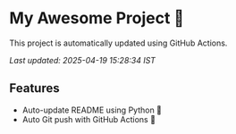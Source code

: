 # My Awesome Project 🚀

This project is automatically updated using GitHub Actions.

_Last updated: 2025-04-19 15:28:34 IST_

## Features
- Auto-update README using Python 🐍
- Auto Git push with GitHub Actions 🤖
